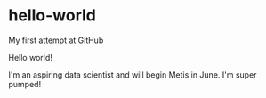# hello-world
My first attempt at GitHub

Hello world!

I'm an aspiring data scientist and will begin Metis in June. I'm super pumped!
